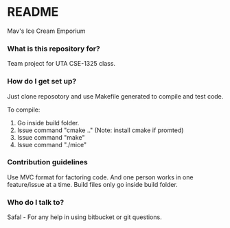 # README #

Mav's Ice Cream Emporium

### What is this repository for? ###

Team project for UTA CSE-1325 class.

### How do I get set up? ###

Just clone reposotory and use Makefile generated to compile and test code. 

To compile: 
1. Go inside build folder.
2. Issue command "cmake .." (Note: install cmake if promted)
3. Issue command "make"
4. Issue command "./mice"

### Contribution guidelines ###

Use MVC format for factoring code. And one person works in one feature/issue at a time.
Build files only go inside build folder. 

### Who do I talk to? ###

Safal - For any help in using bitbucket or git questions.
